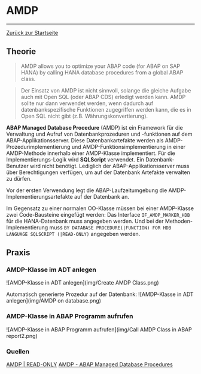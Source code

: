 # AMDP
---

[Zurück zur Startseite](https://wolfgangzeller.github.io/ABAP-for-SAP-BW/)

## Theorie

> AMDP allows you to optimize your ABAP code (for ABAP on SAP HANA) by calling HANA database procedures from a global ABAP class.

> Der Einsatz von AMDP ist nicht sinnvoll, solange die gleiche Aufgabe auch mit Open SQL (oder ABAP CDS) erledigt werden kann. AMDP sollte nur dann verwendet werden, wenn dadurch auf datenbankspezifische Funktionen zugegriffen werden kann, die es in Open SQL nicht gibt (z.B. Währungskonvertierung).

**ABAP Managed Database Procedure** (AMDP) ist ein Framework für die Verwaltung und Aufruf von Datenbankprozeduren und -funktionen auf dem ABAP-Applikationsserver.
Diese Datenbankartefakte werden als AMDP-Prozedurimplementierung und AMDP-Funktionsimplementierung in einer AMDP-Methode innerhalb einer AMDP-Klasse implementiert.
Für die Implementierungs-Logik wird **SQLScript** verwendet. Ein Datenbank-Benutzer wird nicht benötigt. Lediglich der ABAP-Applikationsserver muss über Berechtigungen verfügen, um auf der Datenbank Artefakte verwalten zu dürfen.

Vor der ersten Verwendung legt die ABAP-Laufzeitumgebung die AMDP-Implementierungsartefakte auf der Datenbank an.

Im Gegensatz zu einer normalen OO-Klasse müssen bei einer AMDP-Klasse zwei Code-Bausteine eingefügt werden:
Das Interface `IF_AMDP_MARKER_HDB` für die HANA-Datenbank muss angegeben werden. Und bei der Methoden-Implementierung muss `BY DATABASE PROCEDURE(|FUNCTION) FOR HDB LANGUAGE SQLSCRIPT (|READ-ONLY)` angegeben werden.

## Praxis
### AMDP-Klasse im ADT anlegen
![AMDP-Klasse in ADT anlegen](img/Create AMDP Class.png)

Automatisch generierte Prozedur auf der Datenbank:
![AMDP-Klasse in ADT anlegen](img/AMDP on database.png)

### AMDP-Klasse in ABAP Programm aufrufen
![AMDP-Klasse in ABAP Programm aufrufen](img/Call AMDP Class in ABAP report2.png)

### Quellen
[AMDP | READ-ONLY](https://help.sap.com/doc/abapdocu_752_index_htm/7.52/de-de/abapmethods_amdp_options.htm#!ABAP_ADDITION_1@1@)
[AMDP - ABAP Managed Database Procedures](https://help.sap.com/doc/abapdocu_752_index_htm/7.52/de-de/abenamdp.htm)
